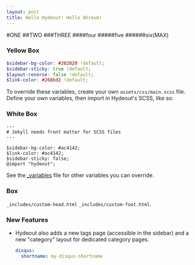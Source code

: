 ```yaml
---
layout: post
title: Hello Hydeout! Hello Ahreum! 
---
```


#ONE
##TWO
###THREE
####four
#####five
######six(MAX)


### Yellow Box
```scss
$sidebar-bg-color: #202020 !default;
$sidebar-sticky: true !default;
$layout-reverse: false !default;
$link-color: #268bd2 !default;
```

To override these variables, create your own `assets/css/main.scss` file.
Define your own variables, then import in Hydeout's SCSS, like so:

### White Box
```
---
# Jekyll needs front matter for SCSS files
---

$sidebar-bg-color: #ac4142;
$link-color: #ac4142;
$sidebar-sticky: false;
@import "hydeout";
```

See the [_variables](_sass/hydeout/_variables.scss) file for other variables
you can override.

### Box
`_includes/custom-head.html` 
`_includes/custom-foot.html`.

### New Features

* Hydeout also adds a new tags page (accessible in the sidebar) and a new
  "category" layout for dedicated category pages.

  ```yaml
  disqus:
    shortname: my-disqus-shortname
  ```

